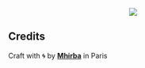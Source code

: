 <p align="center">
  <a href="https://fs-psi.vercel.app/#0">
    <img src="https://fs-psi.vercel.app/assets/codeflix.logo.png" />
  </a>
  
  <br />
  
  <a aria-label="Mhirba logo" href="https://mhirba.com">
    <img alt="" src="https://img.shields.io/badge/MADE%20BY%20MHIRBA-b10520.svg?style=for-the-badge&logo=Mega&labelColor=000000&logoWidth=20">
  </a>
</p>

## <a name='credits'>Credits</a>

Craft with 🌀 by [**Mhirba**](https://mhirba.com) in Paris
